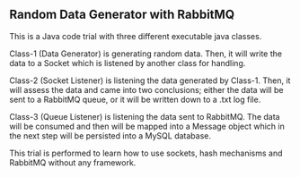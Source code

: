 ## Random Data Generator with RabbitMQ

This is a Java code trial with three different executable java classes. 

Class-1 (Data Generator) is generating random data. Then, it will write the data to a Socket which is listened by another class for handling.

Class-2 (Socket Listener) is listening the data generated by Class-1. Then, it will assess the data and came into two conclusions; either the data will be sent to a RabbitMQ queue, or it will be written down to a .txt log file.

Class-3 (Queue Listener) is listening the data sent to RabbitMQ. The data will be consumed and then will be mapped into a Message object which in the next step will be persisted into a MySQL database.

This trial is performed to learn how to use sockets, hash mechanisms and RabbitMQ without any framework. 
